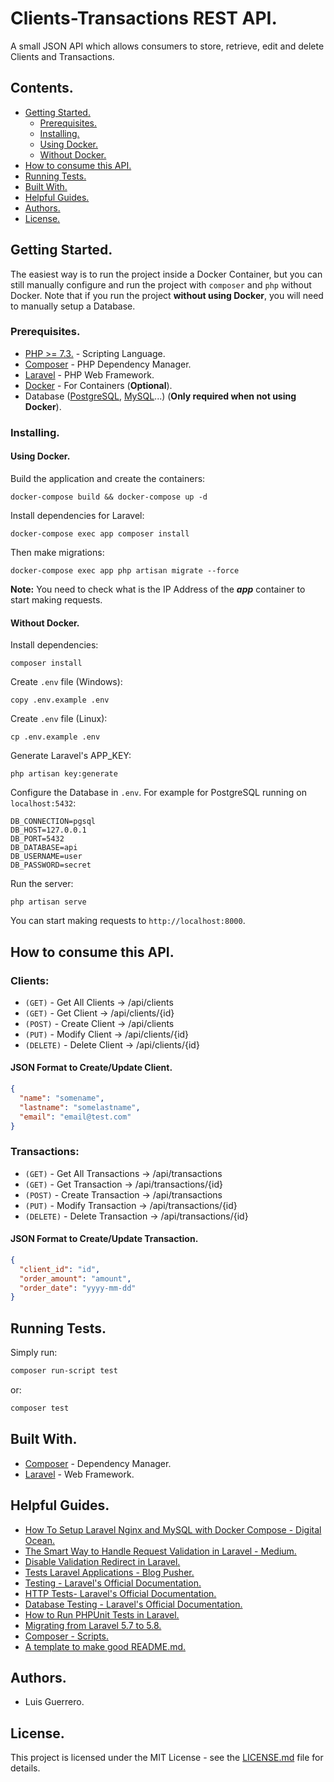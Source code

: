 # Clients-Transactions REST API.

A small JSON API which allows consumers to store, retrieve, edit and delete Clients and Transactions.

## Contents.

- [Getting Started.](#getting-started)
  - [Prerequisites.](#prerequisites)
  - [Installing.](#installing)
  - [Using Docker.](#installing-with-docker)
  - [Without Docker.](#installing-without-docker)
- [How to consume this API.](#how-to-consume-api)
- [Running Tests.](#testing)
- [Built With.](#built-with)
- [Helpful Guides.](#helpful-guides)
- [Authors.](#authors)
- [License.](#license)

## <a id="getting-started"></a> Getting Started.
The easiest way is to run the project inside a Docker Container, but you can still manually configure and run the project with ```composer``` and ```php``` without Docker. Note that if you run the project **without using Docker**, you will need to manually setup a Database.

### <a id="prerequisites"></a> Prerequisites.
- [PHP >= 7.3.](https://www.php.net/downloads) - Scripting Language.
- [Composer](https://getcomposer.org/) - PHP Dependency Manager.
- [Laravel](https://laravel.com/) - PHP Web Framework.
- [Docker](https://www.docker.com/) - For Containers (**Optional**).
- Database ([PostgreSQL](https://www.postgresql.org/), [MySQL](https://www.mysql.com/)...) (**Only required when not using Docker**).

### <a id="installing"></a> Installing.

#### <a id="installing-with-docker"></a> Using Docker.

Build the application and create the containers:
```
docker-compose build && docker-compose up -d
```
Install dependencies for Laravel:
```
docker-compose exec app composer install 
```
Then make migrations:
```
docker-compose exec app php artisan migrate --force
```
**Note:** You need to check what is the IP Address of the ***app*** container to start making requests.

#### <a id="installing-without-docker"></a> Without Docker.

Install dependencies:
```
composer install
```
Create ```.env``` file (Windows):
```
copy .env.example .env
```
Create ```.env``` file (Linux):
```
cp .env.example .env
```
Generate Laravel's APP_KEY:
```
php artisan key:generate
```
Configure the Database in ```.env```. For example for PostgreSQL running on ```localhost:5432```:
```
DB_CONNECTION=pgsql
DB_HOST=127.0.0.1
DB_PORT=5432
DB_DATABASE=api
DB_USERNAME=user
DB_PASSWORD=secret
```
Run the server:
```
php artisan serve
```
You can start making requests to ```http://localhost:8000```.

## <a id="how-to-consume-api"></a> How to consume this API.

### Clients:
  - ```(GET)``` - Get All Clients -> /api/clients
  - ```(GET)``` - Get Client -> /api/clients/{id}
  - ```(POST)``` - Create Client -> /api/clients
  - ```(PUT)``` - Modify Client -> /api/clients/{id}
  - ```(DELETE)``` - Delete Client -> /api/clients/{id}

#### JSON Format to Create/Update Client.
```json
{
  "name": "somename",
  "lastname": "somelastname",
  "email": "email@test.com"
}
```

### Transactions:
  - ```(GET)``` - Get All Transactions -> /api/transactions
  - ```(GET)``` - Get Transaction -> /api/transactions/{id}
  - ```(POST)``` - Create Transaction -> /api/transactions
  - ```(PUT)``` - Modify Transaction -> /api/transactions/{id}
  - ```(DELETE)``` - Delete Transaction -> /api/transactions/{id}
  
#### JSON Format to Create/Update Transaction.
```json
{
  "client_id": "id",
  "order_amount": "amount",
  "order_date": "yyyy-mm-dd"
}
```

## <a id="testing"></a> Running Tests.
Simply run:
```bash
composer run-script test
```
or:
```bash
composer test
```

## <a id="built-with"></a> Built With.
- [Composer](https://getcomposer.org/) - Dependency Manager.
- [Laravel](https://laravel.com/) - Web Framework.

## <a id="helpful-guides"></a> Helpful Guides.
  - [How To Setup Laravel Nginx and MySQL with Docker Compose - Digital Ocean.](https://www.digitalocean.com/community/tutorials/how-to-set-up-laravel-nginx-and-mysql-with-docker-compose)
  - [The Smart Way to Handle Request Validation in Laravel - Medium.](https://medium.com/@kamerk22/the-smart-way-to-handle-request-validation-in-laravel-5e8886279271)
  - [Disable Validation Redirect in Laravel.](https://paulund.co.uk/disable-validation-redirect-in-laravel)
  - [Tests Laravel Applications - Blog Pusher.](https://blog.pusher.com/tests-laravel-applications/)  
  - [Testing - Laravel's Official Documentation.](https://laravel.com/docs/5.7/testing)
  - [HTTP Tests- Laravel's Official Documentation.](https://laravel.com/docs/5.7/http-tests)  
  - [Database Testing - Laravel's Official Documentation.](https://laravel.com/docs/5.7/database-testing)  
  - [How to Run PHPUnit Tests in Laravel.](https://stackoverflow.com/questions/47009667/how-to-run-phpunit-in-laravel-5-5)  
  - [Migrating from Laravel 5.7 to 5.8.](https://laravel.com/docs/5.8/upgrade#upgrade-5.8.0)  
  - [Composer - Scripts.](https://getcomposer.org/doc/articles/scripts.md)
  - [A template to make good README.md.](https://gist.github.com/PurpleBooth/109311bb0361f32d87a2)

## <a id="authors"></a> Authors.
- Luis Guerrero.

## <a id="license"></a> License.
This project is licensed under the MIT License - see the [LICENSE.md](LICENSE.md) file for details.
